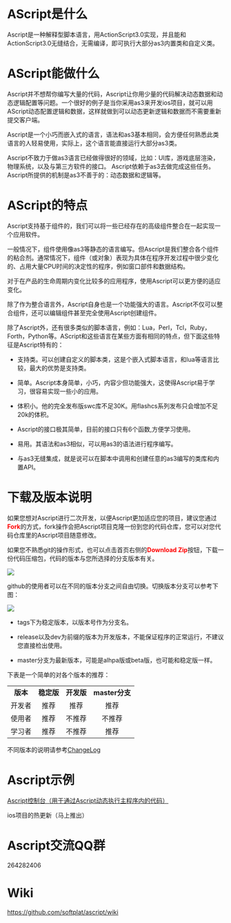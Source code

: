AScript是什么
=======

Ascript是一种解释型脚本语言，用ActionScript3.0实现，并且能和ActionScript3.0无缝结合，无需编译，即可执行大部分as3内置类和自定义类。   

AScript能做什么
=======   
    
Ascript并不想帮你编写大量的代码，Ascript让你用少量的代码解决动态数据和动态逻辑配置等问题。一个很好的例子是当你采用as3来开发ios项目，就可以用AScript动态配置逻辑和数据，这样就做到可以动态更新逻辑和数据而不需要重新提交客户端。
    
Ascript是一个小巧而嵌入式的语言，语法和as3基本相同，会方便任何熟悉此类语言的人轻易使用，实际上，这个语言能直接运行大部分as3类。
    
Ascript不致力于做as3语言已经做得很好的领域，比如：UI库，游戏底层渲染，物理系统，以及与第三方软件的接口。 Ascript依赖于as3去做完成这些任务。Ascript所提供的机制是as3不善于的：动态数据和逻辑等。 
    
AScript的特点
======= 

Ascript支持基于组件的，我们可以将一些已经存在的高级组件整合在一起实现一个应用软件。

一般情况下，组件使用像as3等静态的语言编写。但Ascript是我们整合各个组件的粘合剂。通常情况下，组件（或对象）表现为具体在程序开发过程中很少变化的、占用大量CPU时间的决定性的程序，例如窗口部件和数据结构。
    
对于在产品的生命周期内变化比较多的应用程序，使用Ascript可以更方便的适应变化。
    
除了作为整合语言外，Ascript自身也是一个功能强大的语言。Ascript不仅可以整合组件，还可以编辑组件甚至完全使用Ascript创建组件。   

除了Ascript外，还有很多类似的脚本语言，例如：Lua，Perl，Tcl，Ruby，Forth，Python等。AScript和这些语言在某些方面有相同的特点，但下面这些特征是Ascript特有的： 


  * 支持类。可以创建自定义的脚本类，这是个嵌入式脚本语言，和lua等语言比较，最大的优势是支持类。

  * 简单。Ascript本身简单，小巧，内容少但功能强大，这使得Ascript易于学习，很容易实现一些小的应用。

  * 体积小。他的完全发布版swc库不足30K。用flashcs系列发布只会增加不足20k的体积。

  * Ascript的接口极其简单，目前的接口只有6个函数,方便学习使用。

  * 易用。其语法和as3相似，可以用as3的语法进行程序编写。

  * 与as3无缝集成，就是说可以在脚本中调用和创建任意的as3编写的类库和内置API。 

下载及版本说明
=======
如果您想对Ascript进行二次开发，以便Ascript更加适应您的项目，建议您通过<font color="#ff0000">**Fork**</font>的方式，fork操作会把Ascript项目克隆一份到您的代码仓库，您可以对您代码仓库里的Ascript项目随意修改。

如果您不熟悉git的操作形式，也可以点击首页右侧的<font color="#ff0000">**Download Zip**</font>按钮，下载一份代码压缩包，代码的版本与您所选择的分支版本有关。

![](https://raw.github.com/wiki/softplat/ascript/imgs/2.png)

github的使用者可以在不同的版本分支之间自由切换。切换版本分支可以参考下图：

![](https://raw.github.com/wiki/softplat/ascript/imgs/1.png)

- tags下为稳定版本，以版本号作为分支名。

- release以及dev为前缀的版本为开发版本，不能保证程序的正常运行，不建议您直接检出使用。

- master分支为最新版本，可能是alhpa版或beta版，也可能和稳定版一样。

下表是一个简单的对各个版本的推荐：


<table border="0">
<tr  align="center">
<td><b>版本</b></td>
<td><b>稳定版</b></td>
<td><b>开发版</b></td>
<td><b>master分支</b></td>
</tr>
<tr  align="center">
<td>开发者</td>
<td>推荐</td>
<td>推荐</td>
<td>推荐</td>
</tr>
<tr  align="center">
<td>使用者</td>
<td>推荐</td>
<td>不推荐</td>
<td>不推荐</td>
</tr>
<tr  align="center">
<td>学习者</td>
<td>推荐</td>
<td>不推荐</td>
<td>推荐</td>
</tr>
</table>

不同版本的说明请参考[ChangeLog](https://github.com/softplat/ascript/wiki/changelog)
        
Ascript示例
=======

[Ascript控制台（用于通过Ascript动态执行主程序内的代码）](https://github.com/gt2005/GameUtilities/tree/master/GDebug)    
      
ios项目的热更新（马上推出）     

Ascript交流QQ群
=======
264282406       

Wiki
=======		
https://github.com/softplat/ascript/wiki

